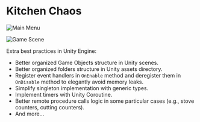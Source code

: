 # Kitchen Chaos

![Main Menu](https://vonbrank-images.oss-cn-hangzhou.aliyuncs.com/20240206-Kitchen-Chaos/KitchenChaosDemo-3.jpg)

![Game Scene](https://vonbrank-images.oss-cn-hangzhou.aliyuncs.com/20240206-Kitchen-Chaos/KitchenChaosDemo-4.jpg)

Extra best practices in Unity Engine:

+ Better organized Game Objects structure in Unity scenes.
+ Better organized folders structure in Unity assets directory.
+ Register event handlers in `OnEnable` method and deregister them in `OnDisable` method to elegantly avoid memory leaks.
+ Simplify singleton implementation with generic types.
+ Implement timers with Unity Coroutine.
+ Better remote procedure calls logic in some particular cases (e.g., stove counters, cutting counters).
+ And more...
